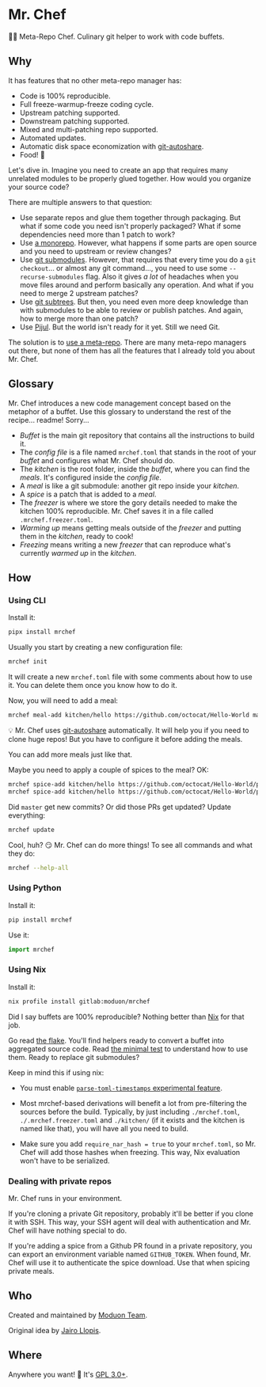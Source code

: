 # Mr. Chef

👨‍🍳 Meta-Repo Chef. Culinary git helper to work with code buffets.

## Why

It has features that no other meta-repo manager has:

-   Code is 100% reproducible.
-   Full freeze-warmup-freeze coding cycle.
-   Upstream patching supported.
-   Downstream patching supported.
-   Mixed and multi-patching repo supported.
-   Automated updates.
-   Automatic disk space economization with [git-autoshare][].
-   Food! 🥘

Let's dive in. Imagine you need to create an app that requires many unrelated modules to
be properly glued together. How would you organize your source code?

There are multiple answers to that question:

-   Use separate repos and glue them together through packaging. But what if some code
    you need isn't properly packaged? What if some dependencies need more than 1 patch
    to work?
-   Use [a monorepo](https://en.wikipedia.org/wiki/Monorepo). However, what happens if
    some parts are open source and you need to upstream or review changes?
-   Use [git submodules](https://git-scm.com/book/en/v2/Git-Tools-Submodules). However,
    that requires that every time you do a `git checkout`... or almost any git
    command..., you need to use some `--recurse-submodules` flag. Also it gives _a lot_
    of headaches when you move files around and perform basically any operation. And
    what if you need to merge 2 upstream patches?
-   Use [git subtrees](https://www.atlassian.com/git/tutorials/git-subtree). But then,
    you need even more deep knowledge than with submodules to be able to review or
    publish patches. And again, how to merge more than one patch?
-   Use [Pijul](https://pijul.org/posts/2022-01-07-monorepos/). But the world isn't
    ready for it yet. Still we need Git.

The solution is to [use a meta-repo](https://notes.burke.libbey.me/metarepo/). There are
many meta-repo managers out there, but none of them has all the features that I already
told you about Mr. Chef.

## Glossary

Mr. Chef introduces a new code management concept based on the metaphor of a buffet. Use
this glossary to understand the rest of the recipe... readme! Sorry...

-   _Buffet_ is the main git repository that contains all the instructions to build it.
-   The _config file_ is a file named `mrchef.toml` that stands in the root of your
    _buffet_ and configures what Mr. Chef should do.
-   The _kitchen_ is the root folder, inside the _buffet_, where you can find the
    _meals_. It's configured inside the _config file_.
-   A _meal_ is like a git submodule: another git repo inside your _kitchen_.
-   A _spice_ is a patch that is added to a _meal_.
-   The _freezer_ is where we store the gory details needed to make the kitchen 100%
    reproducible. Mr. Chef saves it in a file called `.mrchef.freezer.toml`.
-   _Warming up_ means getting meals outside of the _freezer_ and putting them in the
    _kitchen_, ready to cook!
-   _Freezing_ means writing a new _freezer_ that can reproduce what's currently _warmed
    up_ in the _kitchen_.

## How

### Using CLI

Install it:

```sh
pipx install mrchef
```

Usually you start by creating a new configuration file:

```sh
mrchef init
```

It will create a new `mrchef.toml` file with some comments about how to use it. You can
delete them once you know how to do it.

Now, you will need to add a meal:

```sh
mrchef meal-add kitchen/hello https://github.com/octocat/Hello-World master
```

💡 Mr. Chef uses [git-autoshare][] automatically. It will help you if you need to clone
huge repos! But you have to configure it before adding the meals.

You can add more meals just like that.

Maybe you need to apply a couple of spices to the meal? OK:

```sh
mrchef spice-add kitchen/hello https://github.com/octocat/Hello-World/pull/2256
mrchef spice-add kitchen/hello https://github.com/octocat/Hello-World/pull/34
```

Did `master` get new commits? Or did those PRs get updated? Update everything:

```sh
mrchef update
```

Cool, huh? 😏 Mr. Chef can do more things! To see all commands and what they do:

```sh
mrchef --help-all
```

### Using Python

Install it:

```sh
pip install mrchef
```

Use it:

```python
import mrchef
```

### Using Nix

Install it:

```sh
nix profile install gitlab:moduon/mrchef
```

Did I say buffets are 100% reproducible? Nothing better than [Nix](https://nixos.org/)
for that job.

Go read [the flake](./flake.nix). You'll find helpers ready to convert a buffet into
aggregated source code. Read [the minimal test](./tests/nix/testMinimal.nix) to
understand how to use them. Ready to replace git submodules?

Keep in mind this if using nix:

-   You must enable
    [`parse-toml-timestamps` experimental feature](https://nixos.org/manual/nix/unstable/contributing/experimental-features.html#xp-feature-parse-toml-timestamps).

-   Most mrchef-based derivations will benefit a lot from pre-filtering the sources
    before the build. Typically, by just including `./mrchef.toml`,
    `./.mrchef.freezer.toml` and `./kitchen/` (if it exists and the kitchen is named
    like that), you will have all you need to build.

-   Make sure you add `require_nar_hash = true` to your `mrchef.toml`, so Mr. Chef will
    add those hashes when freezing. This way, Nix evaluation won't have to be
    serialized.

### Dealing with private repos

Mr. Chef runs in your environment.

If you're cloning a private Git repository, probably it'll be better if you clone it
with SSH. This way, your SSH agent will deal with authentication and Mr. Chef will have
nothing special to do.

If you're adding a spice from a Github PR found in a private repository, you can export
an environment variable named `GITHUB_TOKEN`. When found, Mr. Chef will use it to
authenticate the spice download. Use that when spicing private meals.

## Who

Created and maintained by [Moduon Team](https://www.moduon.team/).

Original idea by [Jairo Llopis](https://www.recallstack.icu/).

## Where

Anywhere you want! 🎁 It's [GPL 3.0+](./LICENSE).

[git-autoshare]: https://github.com/acsone/git-autoshare

